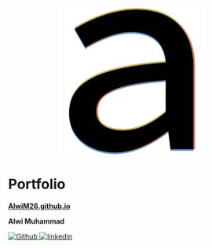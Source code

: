 
<h3 align="center">
  <img src="/public/logo512.png" width="300">
</h3>


# Portfolio

**[AlwiM26.github.io](https://AlwiM26.github.io)**


**Alwi Muhammad**


<a href="https://github.com/AlwiM26">
  <img alt="Github" src="https://img.shields.io/badge/GitHub-100000?style=for-the-badge&logo=github&logoColor=white"/>
</a>

<a href="https://www.linkedin.com/in/alwimhd/">
  <img alt="linkedin" src="https://img.shields.io/badge/LinkedIn-0077B5?style=for-the-badge&logo=linkedin&logoColor=white"/>
</a>